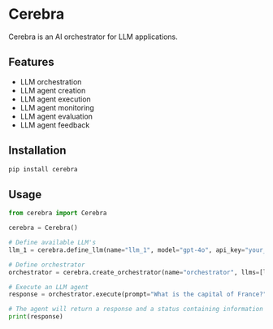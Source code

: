 # Cerebra 

Cerebra is an AI orchestrator for LLM applications.

## Features

-   LLM orchestration
-   LLM agent creation
-   LLM agent execution
-   LLM agent monitoring
-   LLM agent evaluation
-   LLM agent feedback

## Installation

```bash
pip install cerebra
```

## Usage

```python
from cerebra import Cerebra

cerebra = Cerebra()

# Define available LLM's
llm_1 = cerebra.define_llm(name="llm_1", model="gpt-4o", api_key="your_api_key")

# Define orchestrator
orchestrator = cerebra.create_orchestrator(name="orchestrator", llms=[llm_1])

# Execute an LLM agent
response = orchestrator.execute(prompt="What is the capital of France?")

# The agent will return a response and a status containing information about which LLM was used and the time it took to generate the response.
print(response)
```


